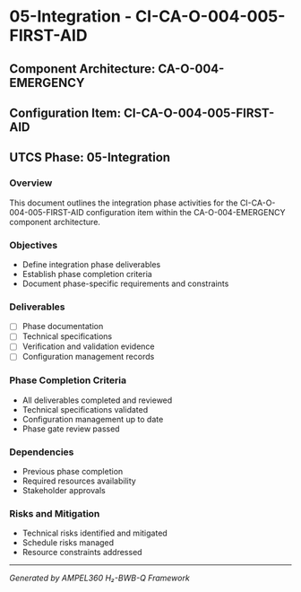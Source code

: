 # 05-Integration - CI-CA-O-004-005-FIRST-AID

## Component Architecture: CA-O-004-EMERGENCY
## Configuration Item: CI-CA-O-004-005-FIRST-AID
## UTCS Phase: 05-Integration

### Overview
This document outlines the integration phase activities for the CI-CA-O-004-005-FIRST-AID configuration item within the CA-O-004-EMERGENCY component architecture.

### Objectives
- Define integration phase deliverables
- Establish phase completion criteria
- Document phase-specific requirements and constraints

### Deliverables
- [ ] Phase documentation
- [ ] Technical specifications
- [ ] Verification and validation evidence
- [ ] Configuration management records

### Phase Completion Criteria
- All deliverables completed and reviewed
- Technical specifications validated
- Configuration management up to date
- Phase gate review passed

### Dependencies
- Previous phase completion
- Required resources availability
- Stakeholder approvals

### Risks and Mitigation
- Technical risks identified and mitigated
- Schedule risks managed
- Resource constraints addressed

---
*Generated by AMPEL360 H₂-BWB-Q Framework*
